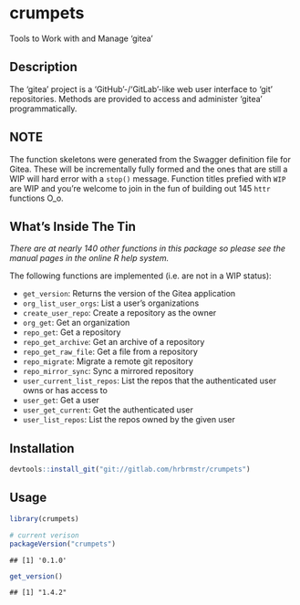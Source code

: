 
# crumpets

Tools to Work with and Manage ‘gitea’

## Description

The ‘gitea’ project is a ‘GitHub’-/‘GitLab’-like web user interface to
‘git’ repositories. Methods are provided to access and administer
‘gitea’ programmatically.

## NOTE

The function skeletons were generated from the Swagger definition file
for Gitea. These will be incrementally fully formed and the ones that
are still a WIP will hard error with a `stop()` message. Function titles
prefied with `WIP` are WIP and you’re welcome to join in the fun of
building out 145 `httr` functions O\_o.

## What’s Inside The Tin

*There are at nearly 140 other functions in this package so please see
the manual pages in the online R help system.*

The following functions are implemented (i.e. are not in a WIP status):

  - `get_version`: Returns the version of the Gitea application
  - `org_list_user_orgs`: List a user’s organizations
  - `create_user_repo`: Create a repository as the owner
  - `org_get`: Get an organization
  - `repo_get`: Get a repository
  - `repo_get_archive`: Get an archive of a repository
  - `repo_get_raw_file`: Get a file from a repository
  - `repo_migrate`: Migrate a remote git repository
  - `repo_mirror_sync`: Sync a mirrored repository
  - `user_current_list_repos`: List the repos that the authenticated
    user owns or has access to
  - `user_get`: Get a user
  - `user_get_current`: Get the authenticated user
  - `user_list_repos`: List the repos owned by the given user

## Installation

``` r
devtools::install_git("git://gitlab.com/hrbrmstr/crumpets")
```

## Usage

``` r
library(crumpets)

# current verison
packageVersion("crumpets")
```

    ## [1] '0.1.0'

``` r
get_version()
```

    ## [1] "1.4.2"
